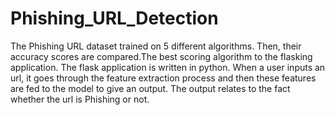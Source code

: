 # Phishing_URL_Detection

The Phishing URL dataset trained on 5 different algorithms. Then, their accuracy scores are compared.The best scoring algorithm to the flasking application. The flask application is written in python. When a user inputs an url, it goes through the feature extraction process and then these features are fed to the model to give an output. The output relates to the fact whether the url is Phishing or not.
